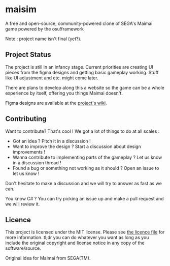 # maisim

A free and open-source, community-powered clone of SEGA's Maimai game powered by the osu!framework

Note : project name isn't final (yet?).

## Project Status

The project is still in an infancy stage. Current priorities are creating UI pieces from the figma designs and getting basic gameplay working. Stuff like UI adjustment and etc. might come later.

There are plans to develop along this a website so the game can be a whole experience by itself, offering you things Maimai doesn't.

Figma designs are available at the [project's wiki](https://github.com/HelloYeew/maisim/wiki/Figma-link).

## Contributing

Want to contribute? That's cool ! We got a lot of things to do at all scales :

- Got an idea ? Pitch it in a discussion !
- Want to improve the design ? Start a discussion about design improvements !
- Wanna contribute to implementing parts of the gameplay ? Let us know in a discussion thread !
- Found a bug or something not working as it should ? Open an issue to let us know !

Don't hesitate to make a discussion and we will try to answer as fast as we can.

You know C# ? You can try picking an issue up and make a pull request and we will review it.

## Licence

This project is licensed under the MIT license. Please see [the licence file](LICENSE) for more information. tl;dr you can do whatever you want as long as you include the original copyright and license notice in any copy of the software/source.

Original idea for Maimai from SEGA(TM).
